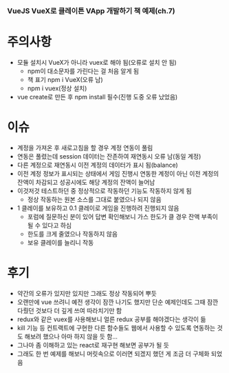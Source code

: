 ### VueJS VueX로 클레이튼 VApp 개발하기 책 예제(ch.7)

# 주의사항
- 모듈 설치시 VueX가 아니라 vuex로 해야 됨(오류로 설치 안 됨)
    - npm이 대소문자를 가린다는 걸 처음 알게 됨
    - 책 표기 npm i VueX(오류 남)
    - npm i vuex(정상 설치)
- vue create로 만든 후 npm install 필수(진행 도중 오류 났었음)

# 이슈
- 계정을 가져온 후 새로고침을 할 경우 계정 연동이 풀림
- 연동은 풀렸는데 session 데이터는 잔존하여 재연동시 오류 남(동일 계정)
- 다른 계정으로 재연동시 이전 계정의 데이터가 표시 됨(balance)
- 이전 계정 정보가 표시되는 상태에서 게임 진행시 연동한 계정이 아닌 이전 계정의 잔액이 차감되고 성공시에도 해당 계정의 잔액이 늘어남
- 이것저것 테스트하던 중 정상적으로 작동하던 기능도 작동하지 않게 됨
    - 정상 작동하는 원본 소스를 그대로 붙였으나 되지 않음
- 1 클레이를 보유하고 0.1 클레이로 게임을 진행하려 진행되지 않음
    - 포럼에 질문하신 분이 있어 답변 확인해보니 가스 한도가 클 경우 잔액 부족이 될 수 있다고 하심
    - 한도를 크게 줄였으나 작동하지 않음
    - 보유 클레이를 늘리니 작동

# 후기
- 약간의 오류가 있지만 있지만 그래도 정상 작동되어 뿌듯
- 오랜만에 vue 쓰려니 예전 생각이 잠깐 나기도 했지만 단순 예제인데도 그때 잠깐 다뤘던 것보다 더 깊게 쓰여 따라치기만 함
- redux와 같은 vuex를 사용해보니 얼른 redux 공부를 해야겠다는 생각이 듦
- kill 기능 등 컨트랙트에 구현한 다른 함수들도 웹에서 사용할 수 있도록 연동하는 것도 해보려 했으나 아마 하지 않을 듯 함...
- 그나마 좀 이해하고 있는 react로 재구현 해보면 공부가 될 듯
- 그래도 한 번 예제를 해보니 머릿속으로 이러면 되겠지 했던 게 조금 더 구체화 되었음